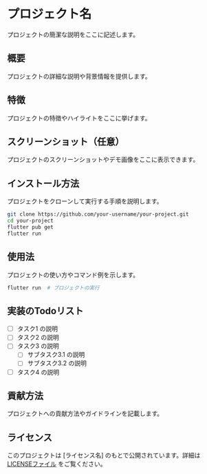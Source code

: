 # プロジェクト名

プロジェクトの簡潔な説明をここに記述します。

## 概要

プロジェクトの詳細な説明や背景情報を提供します。

## 特徴

プロジェクトの特徴やハイライトをここに挙げます。

## スクリーンショット（任意）

プロジェクトのスクリーンショットやデモ画像をここに表示できます。

## インストール方法

プロジェクトをクローンして実行する手順を説明します。

```bash
git clone https://github.com/your-username/your-project.git
cd your-project
flutter pub get
flutter run
```

## 使用法

プロジェクトの使い方やコマンド例を示します。

```bash
flutter run  # プロジェクトの実行
```

## 実装のTodoリスト

- [ ] タスク1 の説明
- [ ] タスク2 の説明
- [ ] タスク3 の説明
  - [ ] サブタスク3.1 の説明
  - [ ] サブタスク3.2 の説明
- [ ] タスク4 の説明

## 貢献方法

プロジェクトへの貢献方法やガイドラインを記載します。

## ライセンス

このプロジェクトは [ライセンス名] のもとで公開されています。詳細は [LICENSEファイル](LICENSE) をご覧ください。
